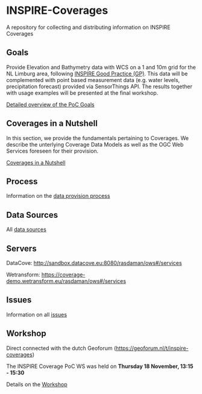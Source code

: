 # INSPIRE-Coverages
A repository for collecting and distributing information on INSPIRE Coverages


## Goals

Provide Elevation and Bathymetry data with WCS on a 1 and 10m grid for the NL Limburg area, following [INSPIRE Good Practice (GP)](https://inspire.ec.europa.eu/good-practice/ogc-compliant-inspire-coverage-data-and-service-implementation). This data will be complemented with point based measurement data (e.g. water levels, precipitation forecast) provided via SensorThings API. The results together with usage examples will be presented at the final workshop.

[Detailed overview of the PoC Goals](docs/goals.md)

## Coverages in a Nutshell
In this section, we provide the fundamentals pertaining to Coverages. We describe the unterlying Coverage Data Models as well as the OGC Web Services foreseen for their provision.

[Coverages in a Nutshell](docs/nutshell.md)



## Process

Information on the [data provision process](docs/ProvisionProcess.md)

## Data Sources

All [data sources](docs/DataSources.md)

## Servers

DataCove: http://sandbox.datacove.eu:8080/rasdaman/ows#/services

Wetransform: https://coverage-demo.wetransform.eu/rasdaman/ows#/services

## Issues

Information on all [issues](docs/Issues.md)

## Workshop 
Direct connected with the dutch Geoforum (https://geoforum.nl/t/inspire-coverages)

The INSPIRE Coverage PoC WS was held on **Thursday 18 November, 13:15 - 15:30**

Details on the [Workshop](docs/Workshop.md)
